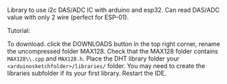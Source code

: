 Library to use i2c DAS/ADC IC with arduino and esp32. Can read DAS/ADC value with only 2 wire (perfect for ESP-01).

Tutorial: 

To download. click the DOWNLOADS button in the top right corner, 
rename the uncompressed folder MAX128. Check that the MAX128 folder 
contains `MAX128\\.cpp` and `MAX128.h`. Place the DHT library 
folder your `<arduinosketchfolder>/libraries/` folder. You may need 
to create the libraries subfolder if its your first library. Restart the IDE.